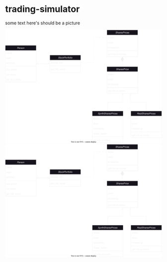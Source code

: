 # trading-simulator

some text
here's should be a picture

![Alt text](./class_diagram.svg)
<img src="./class_diagram.svg">